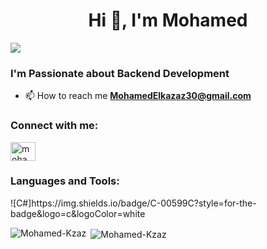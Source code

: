 <h1 align="center">Hi 👋, I'm Mohamed </h1>



[![](https://visitcount.itsvg.in/api?id=Mohamed-Kzaz&icon=0&color=0)](https://visitcount.itsvg.in)



<h3>I'm Passionate about Backend Development </h3>

- 📫 How to reach me **MohamedElkazaz30@gmail.com**

<h3 align="left">Connect with me:</h3>
<p align="left">
<a href="https://www.linkedin.com/in/mohamed-elkazaz-609536255/" target="blank"><img align="center" src="https://raw.githubusercontent.com/rahuldkjain/github-profile-readme-generator/master/src/images/icons/Social/linked-in-alt.svg" alt="mohamed-elkazaz-609536255/" height="30" width="40" /></a>
</p>


<h3 align="left">Languages and Tools:</h3>
![C#]https://img.shields.io/badge/C-00599C?style=for-the-badge&logo=c&logoColor=white
</p>


<p><img align="left" src="https://github-readme-stats.vercel.app/api/top-langs/?username=Mohamed-Kzaz&layout=compact&hide=html" alt="Mohamed-Kzaz" /></p>

<p>&nbsp;<img align="center" src="https://github-readme-stats.vercel.app/api?username=Mohamed-Kzaz&show_icons=true" alt="Mohamed-Kzaz" /></p>

